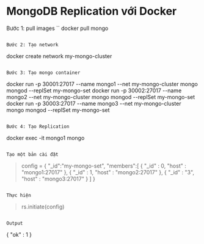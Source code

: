 # MongoDB Replication với Docker

Bước 1: pull images 
``
docker pull mongo
```

Bước 2: Tạo network
```
docker create network my-mongo-cluster
```

Bước 3: Tạo mongo container
```
docker run -p 30001:27017 --name mongo1 --net my-mongo-cluster  mongo mongod --replSet my-mongo-set
docker run -p 30002:27017 --name mongo2 --net my-mongo-cluster  mongo mongod --replSet my-mongo-set
docker run -p 30003:27017 --name mongo3 --net my-mongo-cluster  mongo mongod --replSet my-mongo-set
```

Bước 4: Tạo Replication
```
docker exec -it mongo1 mongo
```

Tạo một bản cài đặt

```
> config = {
        "_id":"my-mongo-set",
        "members":[
            {
                "_id" : 0,
                "host" : "mongo1:27017"
            },
            {
                "_id" : 1,
                "host" : "mongo2:27017"
            },
            {
                "_id" : "3",
                "host" : "mongo3:27017"
            }
        ]
}
```

Thực hiện
```
> rs.initiate(config)
```

Output
```
{ "ok" : 1 }
```
